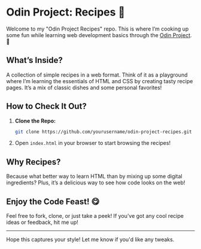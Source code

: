 # Odin Project: Recipes 🍲

Welcome to my "Odin Project Recipes" repo. This is where I’m cooking up some fun while learning web development basics through the [Odin Project](https://www.theodinproject.com/). 🍳

## What’s Inside?

A collection of simple recipes in a web format. Think of it as a playground where I’m learning the essentials of HTML and CSS by creating tasty recipe pages. It’s a mix of classic dishes and some personal favorites!

## How to Check It Out?

1. **Clone the Repo:**
   ```bash
   git clone https://github.com/yourusername/odin-project-recipes.git
   ```
2. Open `index.html` in your browser to start browsing the recipes!

## Why Recipes?

Because what better way to learn HTML than by mixing up some digital ingredients? Plus, it’s a delicious way to see how code looks on the web!

## Enjoy the Code Feast! 😋

Feel free to fork, clone, or just take a peek! If you’ve got any cool recipe ideas or feedback, hit me up!

---

Hope this captures your style! Let me know if you'd like any tweaks.